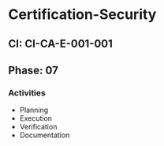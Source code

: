 # Certification-Security

## CI: CI-CA-E-001-001
## Phase: 07

### Activities
- Planning
- Execution
- Verification
- Documentation
